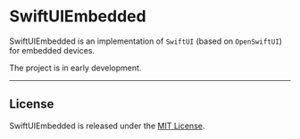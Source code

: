 # SwiftUIEmbedded

SwiftUIEmbedded is an implementation of `SwiftUI` (based on `OpenSwiftUI`) for embedded devices.

The project is in early development.

---

## License

SwiftUIEmbedded is released under the [MIT License](http://www.opensource.org/licenses/MIT).

